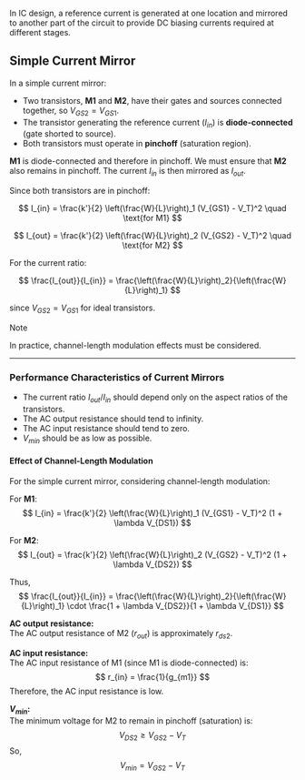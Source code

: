 In IC design, a reference current is generated at one location and mirrored to another part of the circuit to provide DC biasing currents required at different stages.

## Simple Current Mirror

In a simple current mirror:

- Two transistors, **M1** and **M2**, have their gates and sources connected together, so $V_{GS2} = V_{GS1}$.
- The transistor generating the reference current ($I_{in}$) is **diode-connected** (gate shorted to source).
- Both transistors must operate in **pinchoff** (saturation region).

**M1** is diode-connected and therefore in pinchoff. We must ensure that **M2** also remains in pinchoff. The current $I_{in}$ is then mirrored as $I_{out}$.

Since both transistors are in pinchoff:

$$
I_{in} = \frac{k'}{2} \left(\frac{W}{L}\right)_1 (V_{GS1} - V_T)^2 \quad \text{for M1}
$$

$$
I_{out} = \frac{k'}{2} \left(\frac{W}{L}\right)_2 (V_{GS2} - V_T)^2 \quad \text{for M2}
$$

For the current ratio:

$$
\frac{I_{out}}{I_{in}} = \frac{\left(\frac{W}{L}\right)_2}{\left(\frac{W}{L}\right)_1}
$$

since $V_{GS2} = V_{GS1}$ for ideal transistors.

> [!note]  
> In practice, channel-length modulation effects must be considered.

---

### Performance Characteristics of Current Mirrors

- The current ratio $I_{out}/I_{in}$ should depend only on the aspect ratios of the transistors.
- The AC output resistance should tend to infinity.
- The AC input resistance should tend to zero.
- $V_{min}$ should be as low as possible.

#### Effect of Channel-Length Modulation

For the simple current mirror, considering channel-length modulation:

For **M1**:
$$
I_{in} = \frac{k'}{2} \left(\frac{W}{L}\right)_1 (V_{GS1} - V_T)^2 (1 + \lambda V_{DS1})
$$

For **M2**:
$$
I_{out} = \frac{k'}{2} \left(\frac{W}{L}\right)_2 (V_{GS2} - V_T)^2 (1 + \lambda V_{DS2})
$$

Thus,
$$
\frac{I_{out}}{I_{in}} = \frac{\left(\frac{W}{L}\right)_2}{\left(\frac{W}{L}\right)_1} \cdot \frac{1 + \lambda V_{DS2}}{1 + \lambda V_{DS1}}
$$

**AC output resistance:**  
The AC output resistance of M2 ($r_{out}$) is approximately $r_{ds2}$.

**AC input resistance:**  
The AC input resistance of M1 (since M1 is diode-connected) is:
$$
r_{in} = \frac{1}{g_{m1}}
$$
Therefore, the AC input resistance is low.

**$V_{min}$:**  
The minimum voltage for M2 to remain in pinchoff (saturation) is:
$$
V_{DS2} \geq V_{GS2} - V_T
$$
So,
$$
V_{min} = V_{GS2} - V_T
$$
